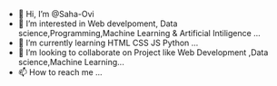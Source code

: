 - 👋 Hi, I’m @Saha-Ovi
- 👀 I’m interested in Web develpoment, Data science,Programming,Machine Learning & Artificial Intiligence ...
- 🌱 I’m currently learning HTML CSS JS Python ...
- 💞️ I’m looking to collaborate on Project like Web Development ,Data science,Machine Learning...
- 📫 How to reach me ...

<!---
Saha-Ovi/Saha-Ovi is a ✨ special ✨ repository because its `README.md` (this file) appears on your GitHub profile.
You can click the Preview link to take a look at your changes.
--->
